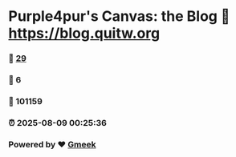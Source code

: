 # Purple4pur's Canvas: the Blog :link: https://blog.quitw.org 
### :page_facing_up: [29](https://blog.quitw.org/tag.html) 
### :speech_balloon: 6 
### :hibiscus: 101159 
### :alarm_clock: 2025-08-09 00:25:36 
### Powered by :heart: [Gmeek](https://github.com/Meekdai/Gmeek)
